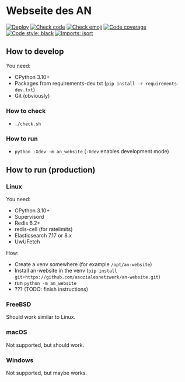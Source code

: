 # Webseite des AN
[![Deploy](https://github.com/asozialesnetzwerk/an-website/actions/workflows/deploy.yml/badge.svg)](https://github.com/asozialesnetzwerk/an-website/actions/workflows/deploy.yml)
[![Check code](https://github.com/asozialesnetzwerk/an-website/actions/workflows/check.yml/badge.svg)](https://github.com/asozialesnetzwerk/an-website/actions/workflows/check.yml)
[![Check emoji](https://github.com/asozialesnetzwerk/an-website/actions/workflows/emoji.yml/badge.svg)](https://github.com/asozialesnetzwerk/an-website/actions/workflows/emoji-in-commit.yml)
[![Code coverage](https://asozialesnetzwerk.github.io/an-website/coverage/badge.svg)](https://asozialesnetzwerk.github.io/an-website/coverage)
[![Code style: black](https://img.shields.io/badge/code%20style-black-000000.svg)](https://github.com/psf/black)
[![Imports: isort](https://img.shields.io/badge/%20imports-isort-%231674b1.svg?style=flat&labelColor=ef8336)](https://pycqa.github.io/isort)

## How to develop
You need:
- CPython 3.10+
- Packages from requirements-dev.txt (`pip install -r requirements-dev.txt`)
- Git (obviously)

### How to check
- `./check.sh`

### How to run
- `python -Xdev -m an_website` (`-Xdev` enables development mode)


## How to run (production)
### Linux
You need:
- CPython 3.10+
- Supervisord
- Redis 6.2+
- redis-cell (for ratelimits)
- Elasticsearch 7.17 or 8.x
- UwUFetch

How:
- Create a venv somewhere (for example `/opt/an-website`)
- Install an-website in the venv (`pip install git+https://github.com/asozialesnetzwerk/an-website.git`)
- run `python -m an_website`
- ??? (TODO: finish instructions)

### FreeBSD
Should work similar to Linux.

### macOS
Not supported, but should work.

### Windows
Not supported, but maybe works.

